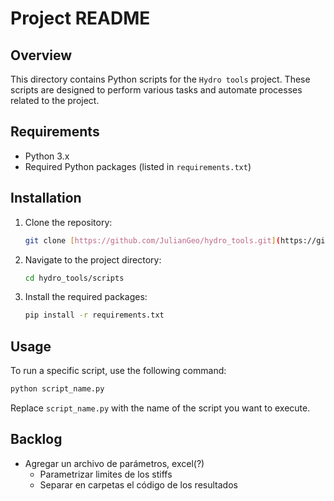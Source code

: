 # Project README

## Overview

This directory contains Python scripts for the `Hydro tools` project. These scripts are designed to perform various tasks and automate processes related to the project.

## Requirements

- Python 3.x
- Required Python packages (listed in `requirements.txt`)

## Installation

1. Clone the repository:
    ```sh
    git clone [https://github.com/JulianGeo/hydro_tools.git](https://github.com/JulianGeo/hydro_tools.git)
    ```
2. Navigate to the project directory:
    ```sh
    cd hydro_tools/scripts
    ```
3. Install the required packages:
    ```sh
    pip install -r requirements.txt
    ```

## Usage

To run a specific script, use the following command:
```sh
python script_name.py
```
Replace `script_name.py` with the name of the script you want to execute.


## Backlog
- Agregar un archivo de parámetros, excel(?)
    - Parametrizar limites de los stiffs
    - Separar en carpetas el código de los resultados